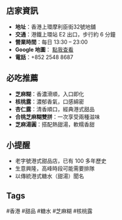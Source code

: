 ## 店家資訊
- **地址**：香港上環摩利臣街32號地舖
- **交通**：港鐵上環站 E2 出口，步行約 6 分鐘
- **營業時間**：每日 13:30 – 23:00
- **Google 地圖**： [點我查看](https://maps.google.com/?q=Yuen+Kee+Dessert,+32+Morrison+Street,+Sheung+Wan,+Hong+Kong)
- **電話**：+852 2548 8687

## 必吃推薦
- **芝麻糊**：香濃滑順，入口即化
- **核桃露**：濃郁香氣，口感綿密
- **杏仁露**：清香順口，經典港式甜品
- **合桃芝麻糊雙拼**：一次享受兩種滋味
- **芝麻湯圓**：搭配熱甜湯，軟糯香甜

## 小提醒
- 老字號港式甜品店，已有 100 多年歷史
- 生意興隆，高峰時段可能需要排隊
- 以傳統港式糖水（甜湯）聞名

## Tags
#香港 #甜品 #糖水 #芝麻糊 #核桃露